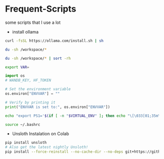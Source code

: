 # Frequent-Scripts
some scripts that I use a lot


- install ollama 
```bash
curl -fsSL https://ollama.com/install.sh | sh
```


```bash
du -sh /workspace/*
```

```bash
du -sh /workspace/* | sort -rh
```

```bash
export VAR=
```

```python
import os
# WANDB_KEY, HF_TOKEN

# Set the environment variable
os.environ["ENVVAR"] = ""

# Verify by printing it
print("ENVVAR is set to:", os.environ["ENVVAR"])
```

```bash
echo "export PS1='$(if [ -n "$VIRTUAL_ENV" ]; then echo "\[\033[01;35m\]($(basename $VIRTUAL_ENV)) "; fi)\[\033[01;31m\]\u\[\033[01;33m\]@\[\033[01;34m\]\h:\[\033[01;36m\]\w\n\[\033[0m\]$ '" >> ~/.bashrc

source ~/.bashrc
```

- Unsloth Instalation on Colab

```bash
pip install unsloth
# Also get the latest nightly Unsloth!
pip install --force-reinstall --no-cache-dir --no-deps git+https://github.com/unslothai/unsloth.git'
```